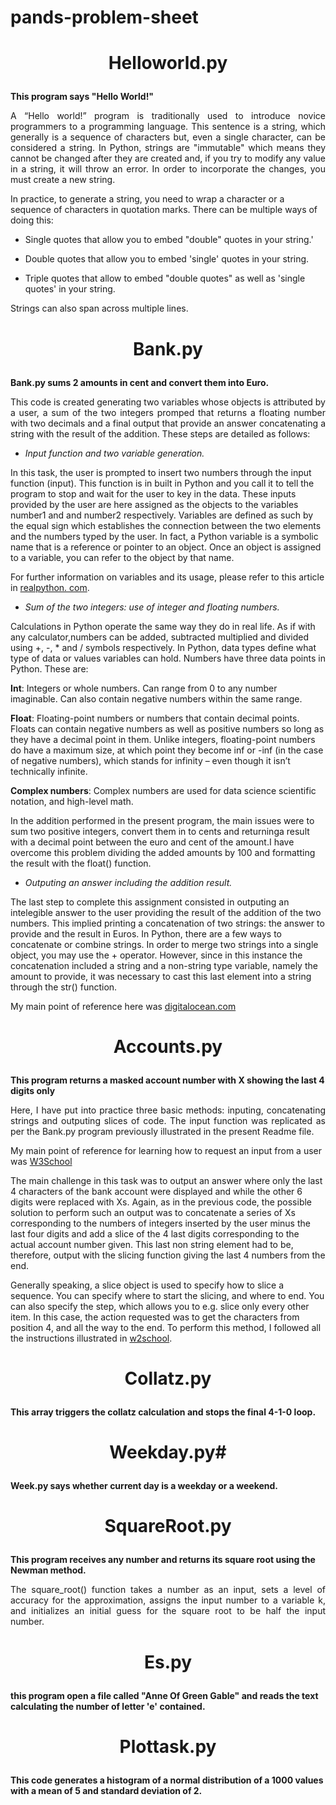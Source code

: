 # pands-problem-sheet
# <p align="center">Helloworld.py
</p>

**This program says "Hello World!"**
</p>

<p align="justify">A “Hello world!” program is traditionally used to introduce novice programmers to a programming language. This sentence is a string, which generally is a sequence of characters but, even a single character, can be considered a string. In Python, strings are "immutable" which means they cannot be changed after they are created and, if you try to modify any value in a string, it will throw an error. In order to incorporate the changes, you must create a new string.

In practice, to generate a string, you need to wrap a character or a sequence of characters in quotation marks. There can be multiple ways of doing this:

- Single quotes that allow you to embed "double" quotes in your string.'
* Double quotes that allow you to embed 'single' quotes in your string.
+ Triple quotes that allow to embed "double quotes" as well as 'single quotes' in your string. 

Strings can also span across multiple lines.
</dd>


# <p align="center"> Bank.py 
</p>

**Bank.py sums 2 amounts in cent and convert them into Euro.**

<p align="justify">This code is created generating two variables whose objects is attributed by a user, a sum of the two integers promped that returns a floating number with two decimals and a final output that provide an answer concatenating a string with the result of the addition. These steps are detailed as follows:

- *Input function and two variable generation.*

In this task, the user is prompted to insert two numbers through the input function (input). This function is in built in Python and you call it to tell the program to stop and wait for the user to key in the data. These inputs provided by the user are here assigned as the objects to the variables number1 and and number2 respectively. Variables are defined as such by the equal sign which establishes the connection between the two elements and the numbers typed by the user. In fact, a Python variable is a symbolic name that is a reference or pointer to an object. Once an object is assigned to a variable, you can refer to the object by that name.

For further information on variables and its usage, please refer to this article in [realpython. com](https://realpython.com/python-variables/#:~:text=A%20Python%20variable%20is%20a,the%20object%20by%20that%20name).

* *Sum of the two integers: use of integer and floating numbers.*

Calculations in Python operate the same way they do in real life. As if with any calculator,numbers can be added, subtracted multiplied and divided using +, -, * and / symbols respectively. In Python, data types define what type of data or values variables can hold. Numbers have three data points in Python. These are:  

**Int**: Integers or whole numbers. Can range from 0 to any number imaginable. Can also contain negative numbers within the same range.  

**Float**: Floating-point numbers or numbers that contain decimal points. Floats can contain negative numbers as well as positive numbers so long as they have a decimal point in them. Unlike integers, floating-point numbers do have a maximum size, at which point they become inf or -inf (in the case of negative numbers), which stands for infinity – even though it isn’t technically infinite.  

**Complex numbers**: Complex numbers are used for data science scientific notation, and high-level math.

In the addition performed in the present program, the main issues were to sum two positive integers, convert them in to cents and returninga result with a decimal point between the euro and cent of the amount.I have overcome this problem dividing the added amounts by 100 and formatting the result with the float() function.

+ *Outputing an answer including the addition result.*

The last step to complete this assignment consisted in outputing an intelegible answer to the user providing the result of the addition of the two numbers. This implied printing a concatenation of two strings: the answer to provide and the result in Euros. In Python, there are a few ways to concatenate or combine strings. In order to merge two strings into a single object, you may use the + operator. However, since in this instance the concatenation included a string and a non-string type variable, namely the amount to provide, it was necessary to cast this last element into a string through the str() function.

My main point of reference here was [digitalocean.com](https://www.digitalocean.com/community/tutorials/python-concatenate-string-and-int)
</dd>

# <p align="center">Accounts.py
</p>

**This program returns a masked account number with X showing the last 4 digits only**

<p align="justify">Here, I have put into practice three basic methods: inputing, concatenating strings and outputing slices of code. The input function was replicated as per the Bank.py program previously illustrated in the present Readme file.

My main point of reference for learning how to request an input from a user was [W3School](https://www.w3schools.com/python/python_user_input.asp)

The main challenge in this task was to output an answer where only the last 4 characters of the bank account were displayed and while the other 6 digits were replaced with Xs. Again, as in the previous code, the possible solution to perform such an output was to concatenate a series of Xs corresponding to the numbers of integers inserted by the user minus the last four digits and add a slice of the 4 last digits corresponding to the actual account number given. This last non string element had to be, therefore, output with the slicing function giving the last 4 numbers from the end.

Generally speaking, a slice object is used to specify how to slice a sequence. You can specify where to start the slicing, and where to end. You can also specify the step, which allows you to e.g. slice only every other item. In this case, the action requested was to get the characters from position 4, and all the way to the end. To perform this method, I followed all the instructions illustrated in [w2school](https://www.w3schools.com/python/python_strings_slicing.asp).
</dd>

# <p align="center"> Collatz.py
</p>

**This array triggers the collatz calculation and stops the final 4-1-0 loop.**


# <p align="center"> Weekday.py#
</p>

**Week.py says whether current day is a weekday or a weekend.**

# <p align="center"> SquareRoot.py
</p>

**This program receives any number and returns its square root using the Newman method.**

<p align="justify">The square_root() function takes a number as an input, sets a level of accuracy for the approximation, assigns the input number to a variable k, and initializes an initial guess for the square root to be half the input number.
</dd>

# <p align="center"> Es.py
</p>

**this program open a file called "Anne Of Green Gable" and reads the text calculating the number of letter 'e' contained.**

# <p align="center"> Plottask.py
</p>

**This code generates a histogram of a normal distribution of a 1000 values with a mean of 5 and standard deviation of 2.**